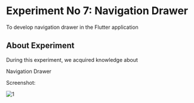 # Experiment No 7: Navigation Drawer

To develop navigation drawer in the Flutter application



## About Experiment

During this experiment, we acquired knowledge about

Navigation Drawer

Screenshot:

![1](https://user-images.githubusercontent.com/128177210/232280921-7423265b-6be3-444c-8ab1-0cb0dccde03f.png)

